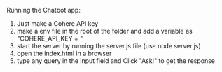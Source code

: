 Running the Chatbot app:

  1) Just make a Cohere API key
  2) make a env file in the root of the folder and add a variable as "COHERE_API_KEY = <your-api-key>"
  3) start the server by running the server.js file (use node server.js)
  4) open the index.html in a browser
  5) type any query in the input field and Click "Ask!" to get the response
